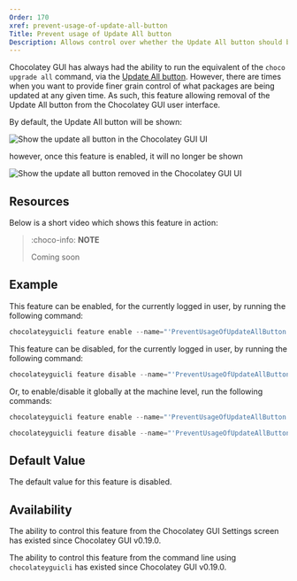 ```yaml
---
Order: 170
xref: prevent-usage-of-update-all-button
Title: Prevent usage of Update All button
Description: Allows control over whether the Update All button should be available or not
---
```


Chocolatey GUI has always had the ability to run the equivalent of the `choco upgrade all` command, via the [Update All button](xref:gui-update-all).  However, there are times when you want to provide finer grain control of what packages are being updated at any given time.  As such, this feature allowing removal of the Update All button from the Chocolatey GUI user interface.

By default, the Update All button will be shown:

![Show the update all button in the Chocolatey GUI UI](/assets/images/chocolatey-gui/user_interface_main-window_action_update-all_2.png "Show the update all button in the Chocolatey GUI UI")

however, once this feature is enabled, it will no longer be shown

![Show the update all button removed in the Chocolatey GUI UI](/assets/images/chocolatey-gui/user_interface_main-window_update-all-removed.png "Show the update all button removed in the Chocolatey GUI UI")

<?! Include "../../../../../shared/require-chocolatey-gui-licensed-extension-note.txt" /?>

<?! Include "../../../../../shared/restart-required-warning.txt" /?>

## Resources

Below is a short video which shows this feature in action:

> :choco-info: **NOTE**
>
> Coming soon

## Example

This feature can be enabled, for the currently logged in user, by running the following command:

```powershell
chocolateyguicli feature enable --name="'PreventUsageOfUpdateAllButton'"
```

This feature can be disabled, for the currently logged in user, by running the following command:

```powershell
chocolateyguicli feature disable --name="'PreventUsageOfUpdateAllButton'"
```

Or, to enable/disable it globally at the machine level, run the following commands:

```powershell
chocolateyguicli feature enable --name="'PreventUsageOfUpdateAllButton'" --global

chocolateyguicli feature disable --name="'PreventUsageOfUpdateAllButton'" --global
```

## Default Value

The default value for this feature is disabled.

## Availability

The ability to control this feature from the Chocolatey GUI Settings screen has existed since Chocolatey GUI v0.19.0.

The ability to control this feature from the command line using `chocolateyguicli` has existed since Chocolatey GUI v0.19.0.